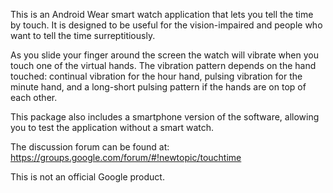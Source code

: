 This is an Android Wear smart watch application that lets you tell the
time by touch. It is designed to be useful for the vision-impaired and
people who want to tell the time surreptitiously.

As you slide your finger around the screen the watch will vibrate when
you touch one of the virtual hands. The vibration pattern depends on
the hand touched: continual vibration for the hour hand, pulsing
vibration for the minute hand, and a long-short pulsing pattern if the
hands are on top of each other.

This package also includes a smartphone version of the software,
allowing you to test the application without a smart watch.

The discussion forum can be found at: https://groups.google.com/forum/#!newtopic/touchtime

This is not an official Google product.
